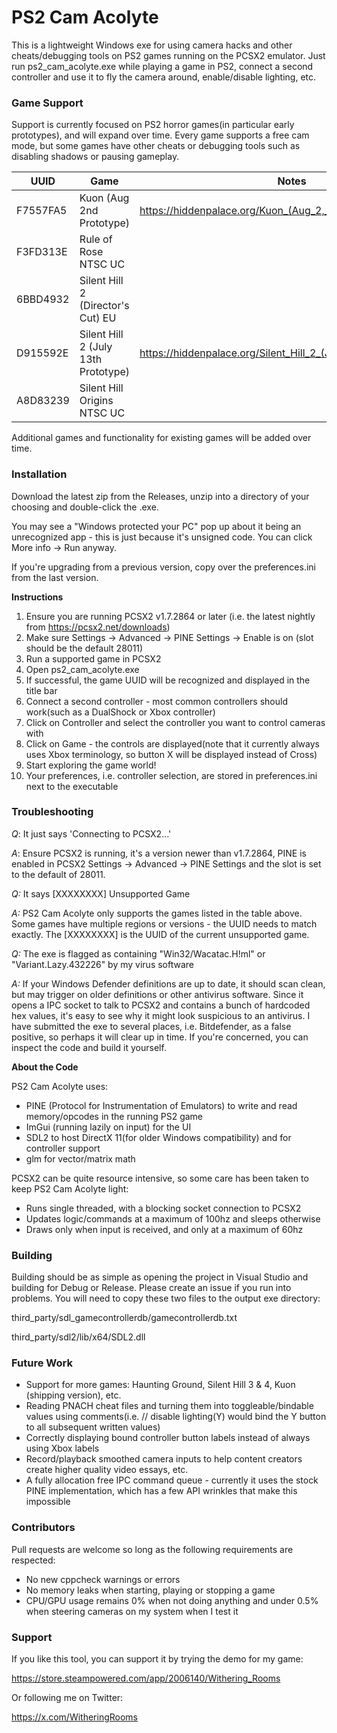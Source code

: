 # **PS2 Cam Acolyte**

This is a lightweight Windows exe for using camera hacks and other cheats/debugging tools on PS2 games running on the PCSX2 emulator. Just run ps2_cam_acolyte.exe while playing a game in PS2, connect a second controller and use it to fly the camera around, enable/disable lighting, etc.

### **Game Support**

Support is currently focused on PS2 horror games(in particular early prototypes), and will expand over time. Every game supports a free cam mode, but some games have other cheats or debugging tools such as disabling shadows or pausing gameplay.

| UUID     | Game                                | Notes                                                        |
| -------- | ----------------------------------- | ------------------------------------------------------------ |
| F7557FA5 | Kuon (Aug 2nd Prototype)            | https://hiddenpalace.org/Kuon_(Aug_2,_2004_prototype)        |
| F3FD313E | Rule of Rose NTSC UC                |                                                              |
| 6BBD4932 | Silent Hill 2 (Director's Cut) EU   |                                                              |
| D915592E | Silent Hill 2 (July 13th Prototype) | https://hiddenpalace.org/Silent_Hill_2_(Jul_13,_2001_prototype) |
| A8D83239 | Silent Hill Origins NTSC UC         |                                                              |

Additional games and functionality for existing games will be added over time.

### **Installation**

Download the latest zip from the Releases, unzip into a directory of your choosing and double-click the .exe.

You may see a "Windows protected your PC" pop up about it being an unrecognized app - this is just because it's unsigned code. You can click More info -> Run anyway.

If you're upgrading from a previous version, copy over the preferences.ini from the last version.

**Instructions**

1. Ensure you are running PCSX2 v1.7.2864 or later (i.e. the latest nightly from https://pcsx2.net/downloads)
2. Make sure Settings -> Advanced -> PINE Settings -> Enable is on (slot should be the default 28011)
3. Run a supported game in PCSX2
4. Open ps2_cam_acolyte.exe
5. If successful, the game UUID will be recognized and displayed in the title bar
6. Connect a second controller - most common controllers should work(such as a DualShock or Xbox controller)
7. Click on Controller and select the controller you want to control cameras with
8. Click on Game - the controls are displayed(note that it currently always uses Xbox terminology, so button X will be displayed instead of Cross)
9. Start exploring the game world!
10. Your preferences, i.e. controller selection, are stored in preferences.ini next to the executable

### Troubleshooting

*Q*: It just says 'Connecting to PCSX2...'

*A*: Ensure PCSX2 is running, it's a version newer than v1.7.2864, PINE is enabled in PCSX2 Settings -> Advanced -> PINE Settings and the slot is set to the default of 28011.

*Q:* It says [XXXXXXXX] Unsupported Game

*A:* PS2 Cam Acolyte only supports the games listed in the table above. Some games have multiple regions or versions - the UUID needs to match exactly. The [XXXXXXXX] is the UUID of the current unsupported game.

*Q:* The exe is flagged as containing "Win32/Wacatac.H!ml" or "Variant.Lazy.432226" by my virus software

*A:* If your Windows Defender definitions are up to date, it should scan clean, but may trigger on older definitions or other antivirus software. Since it opens a IPC socket to talk to PCSX2 and contains a bunch of hardcoded hex values, it's easy to see why it might look suspicious to an antivirus. I have submitted the exe to several places, i.e. Bitdefender, as a false positive, so perhaps it will clear up in time. If you're concerned, you can inspect the code and build it yourself.

**About the Code**

PS2 Cam Acolyte uses:

* PINE (Protocol for Instrumentation of Emulators) to write and read memory/opcodes in the running PS2 game
* ImGui (running lazily on input) for the UI
* SDL2 to host DirectX 11(for older Windows compatibility) and for controller support
* glm for vector/matrix math

PCSX2 can be quite resource intensive, so some care has been taken to keep PS2 Cam Acolyte light:

* Runs single threaded, with a blocking socket connection to PCSX2
* Updates logic/commands at a maximum of 100hz and sleeps otherwise
* Draws only when input is received, and only at a maximum of 60hz

### **Building**

Building should be as simple as opening the project in Visual Studio and building for Debug or Release. Please create an issue if you run into problems. You will need to copy these two files to the output exe directory:

third_party/sdl_gamecontrollerdb/gamecontrollerdb.txt

third_party/sdl2/lib/x64/SDL2.dll

### **Future Work**

* Support for more games: Haunting Ground, Silent Hill 3 & 4, Kuon (shipping version), etc.
* Reading PNACH cheat files and turning them into toggleable/bindable values using comments(i.e. // disable lighting(Y) would bind the Y button to all subsequent written values)
* Correctly displaying bound controller button labels instead of always using Xbox labels
* Record/playback smoothed camera inputs to help content creators create higher quality video essays, etc.
* A fully allocation free IPC command queue - currently it uses the stock PINE implementation, which has a few API wrinkles that make this impossible

### **Contributors**

Pull requests are welcome so long as the following requirements are respected:

* No new cppcheck warnings or errors
* No memory leaks when starting, playing or stopping a game
* CPU/GPU usage remains 0% when not doing anything and under 0.5% when steering cameras on my system when I test it

### **Support**

If you like this tool, you can support it by trying the demo for my game:

https://store.steampowered.com/app/2006140/Withering_Rooms

Or following me on Twitter:

https://x.com/WitheringRooms